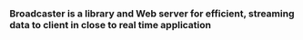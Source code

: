 ### Broadcaster is a library and Web server for efficient, streaming data to client in close to real time application